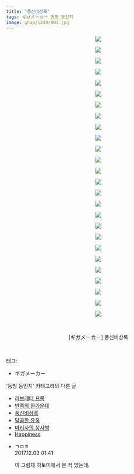 ```yaml
---
title: "풍신비상록"
tags: ギガメーカー 동방_동인지
image: ghap/1240/001.jpg
---
```

<div class="article">
<p style="text-align: center; clear: none; float: none;"><img src="{{ site.nasurl }}/ghap/1240/001.jpg"/></p>
<p style="text-align: center; clear: none; float: none;"><img src="{{ site.nasurl }}/ghap/1240/002.jpg"/></p>
<p style="text-align: center; clear: none; float: none;"><img src="{{ site.nasurl }}/ghap/1240/003.jpg"/></p>
<p style="text-align: center; clear: none; float: none;"><img src="{{ site.nasurl }}/ghap/1240/004.jpg"/></p>
<p style="text-align: center; clear: none; float: none;"><img src="{{ site.nasurl }}/ghap/1240/005.jpg"/></p>
<p style="text-align: center; clear: none; float: none;"><img src="{{ site.nasurl }}/ghap/1240/006.jpg"/></p>
<p style="text-align: center; clear: none; float: none;"><img src="{{ site.nasurl }}/ghap/1240/007.jpg"/></p>
<p style="text-align: center; clear: none; float: none;"><img src="{{ site.nasurl }}/ghap/1240/008.jpg"/></p>
<p style="text-align: center; clear: none; float: none;"><img src="{{ site.nasurl }}/ghap/1240/009.jpg"/></p>
<p style="text-align: center; clear: none; float: none;"><img src="{{ site.nasurl }}/ghap/1240/010.jpg"/></p>
<p style="text-align: center; clear: none; float: none;"><img src="{{ site.nasurl }}/ghap/1240/011.jpg"/></p>
<p style="text-align: center; clear: none; float: none;"><img src="{{ site.nasurl }}/ghap/1240/012.jpg"/></p>
<p style="text-align: center; clear: none; float: none;"><img src="{{ site.nasurl }}/ghap/1240/013.jpg"/></p>
<p style="text-align: center; clear: none; float: none;"><img src="{{ site.nasurl }}/ghap/1240/014.jpg"/></p>
<p style="text-align: center; clear: none; float: none;"><img src="{{ site.nasurl }}/ghap/1240/015.jpg"/></p>
<p style="text-align: center; clear: none; float: none;"><img src="{{ site.nasurl }}/ghap/1240/016.jpg"/></p>
<p style="text-align: center; clear: none; float: none;"><img src="{{ site.nasurl }}/ghap/1240/017.jpg"/></p>
<p style="text-align: center; clear: none; float: none;"><img src="{{ site.nasurl }}/ghap/1240/018.jpg"/></p>
<p style="text-align: center; clear: none; float: none;"><img src="{{ site.nasurl }}/ghap/1240/019.jpg"/></p>
<p style="text-align: center; clear: none; float: none;"><img src="{{ site.nasurl }}/ghap/1240/020.jpg"/></p>
<p style="text-align: center; clear: none; float: none;"><img src="{{ site.nasurl }}/ghap/1240/021.jpg"/></p>
<p style="text-align: center; clear: none; float: none;"><img src="{{ site.nasurl }}/ghap/1240/022.jpg"/></p>
<p style="text-align: center; clear: none; float: none;"><img src="{{ site.nasurl }}/ghap/1240/023.jpg"/></p>
<p style="text-align: center; clear: none; float: none;"><img src="{{ site.nasurl }}/ghap/1240/024.jpg"/></p>
<p style="text-align: center; clear: none; float: none;"><img src="{{ site.nasurl }}/ghap/1240/025.jpg"/></p>
<p style="text-align: center; clear: none; float: none;"><img src="{{ site.nasurl }}/ghap/1240/026.jpg"/></p>
<p style="text-align: center; clear: none; float: none;"><br/></p>
<p style="text-align: center; clear: none; float: none;">[ギガメーカー] 풍신비상록</p>
<p><br/></p>
</div><div class="tagTrail">
<p>태그: </p>
<ul>
<li>ギガメーカー</li>
</ul>
</div><div class="another">
<p>'동방 동인지' 카테고리의 다른 글</p>
<ul>
<li><a href="/2016-07-30-ghap_1242">러브레터 프롬</a></li>
<li><a href="/2016-07-30-ghap_1241">반쪽의 한가운데</a></li>
<li><a href="/2016-07-30-ghap_1240">풍신비상록</a></li>
<li><a href="/2016-07-30-ghap_1238">달콤한 유혹</a></li>
<li><a href="/2016-07-30-ghap_1237">마리사의 상사병</a></li>
<li><a href="/2016-07-30-ghap_1236">Happiness</a></li>
</ul>
</div><div class="cb_module cb_fluid">
<div class="cb_wrt cb_profile">
<div class="comment">
<ul>
<li class="cb_thumb_off" id="comment15143311">
<div class="cb_comment_area">
<div class="cb_info_area">
<div class="cb_section">
<span class="cb_nick_name">ㄱㅁㅎ</span>
</div>
<div class="cb_section">
<span class="cb_date">2017.12.03 01:41 </span>
</div>
</div>
<div class="cb_dsc_comment">
<p class="cb_dsc">
											이 그림체 히토미에서 본 적 있는데.
										</p>
</div>
</div></li>
</ul>
</div>
</div><!-- commentList close -->
</div>
